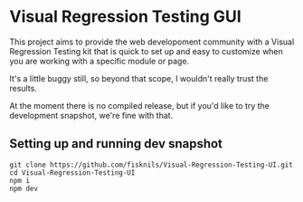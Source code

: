 # Visual Regression Testing GUI
This project aims to provide the web developoment community with a Visual Regression Testing kit that is quick to set up and easy to customize when you are working with a specific module or page.

It's a little buggy still, so beyond that scope, I wouldn't really trust the results.

At the moment there is no compiled release, but if you'd like to try the development snapshot, we're fine with that.

## Setting up and running dev snapshot
```
git clone https://github.com/fisknils/Visual-Regression-Testing-UI.git
cd Visual-Regression-Testing-UI
npm i
npm dev
```
